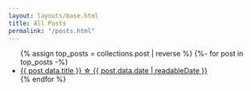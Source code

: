 ```yaml
---
layout: layouts/base.html
title: All Posts
permalink: "/posts.html"
---
```

<ul class="post-list">
{% assign top_posts = collections.post | reverse %}
  {%- for post in top_posts  -%}
<li><a href="{{ post.data.permalink }}"> {{ post.data.title }} ☆ {{ post.data.date | readableDate }}</a></li>
  {% endfor %}
</ul>
